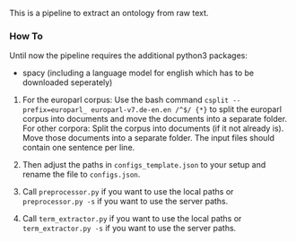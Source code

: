 This is a pipeline to extract an ontology from raw text.

### How To

Until now the pipeline requires the additional python3 packages:
- spacy (including a language model for english which has to be downloaded seperately)


1. For the europarl corpus: Use the bash command `csplit --prefix=europarl_ europarl-v7.de-en.en /^$/ {*}` to split the europarl corpus into documents and move the documents into a separate folder. 
For other corpora: Split the corpus into documents (if it not already is). Move those documents into a separate folder. The input files should contain one sentence per line.

2. Then adjust the paths in `configs_template.json` to your setup and rename the file to `configs.json`. 

3. Call `preprocessor.py` if you want to use the local paths or `preprocessor.py -s` if you want to use the server paths.
4. Call `term_extractor.py` if you want to use the local paths or `term_extractor.py -s` if you want to use the server paths.
